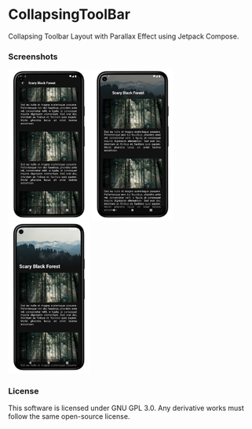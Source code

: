 # CollapsingToolBar

Collapsing Toolbar Layout with Parallax Effect using Jetpack Compose.

### Screenshots

<img src="screenshots/1.png" width="33%" /> <img src="screenshots/2.png" width="33%" />
<img src="screenshots/3.png" width="33%" />

### License

This software is licensed under GNU GPL 3.0. Any derivative works must follow the same open-source license. 